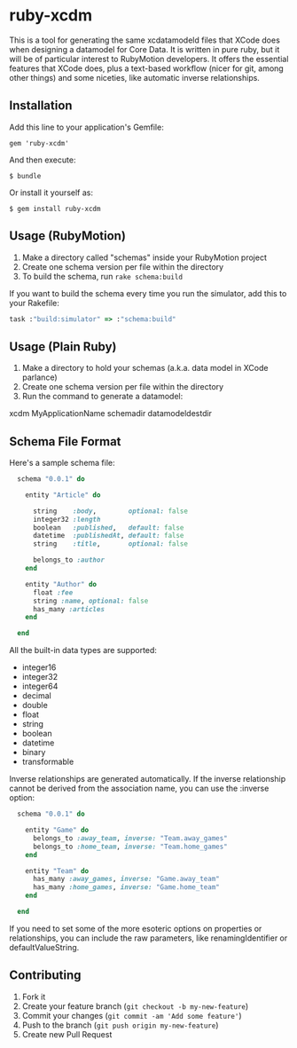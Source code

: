# ruby-xcdm

This is a tool for generating the same xcdatamodeld files that XCode does when
designing a datamodel for Core Data.  It is written in pure ruby, but it will
be of particular interest to RubyMotion developers.  It offers the essential
features that XCode does, plus a text-based workflow (nicer for git, among
other things) and some niceties, like automatic inverse relationships.

## Installation

Add this line to your application's Gemfile:

    gem 'ruby-xcdm'

And then execute:

    $ bundle

Or install it yourself as:

    $ gem install ruby-xcdm

## Usage (RubyMotion)

1. Make a directory called "schemas" inside your RubyMotion project
2. Create one schema version per file within the directory
3. To build the schema, run `rake schema:build`

If you want to build the schema every time you run the simulator, add this to
your Rakefile:

```ruby
task :"build:simulator" => :"schema:build"
```

## Usage (Plain Ruby)

1. Make a directory to hold your schemas (a.k.a. data model in XCode parlance)
2. Create one schema version per file within the directory
3. Run the command to generate a datamodel:

  xcdm MyApplicationName schemadir datamodeldestdir


## Schema File Format

Here's a sample schema file:

```ruby
  schema "0.0.1" do

    entity "Article" do

      string    :body,        optional: false
      integer32 :length
      boolean   :published,   default: false
      datetime  :publishedAt, default: false
      string    :title,       optional: false

      belongs_to :author
    end

    entity "Author" do
      float :fee
      string :name, optional: false
      has_many :articles 
    end

  end
```

All the built-in data types are supported:

* integer16
* integer32
* integer64
* decimal
* double
* float
* string
* boolean
* datetime
* binary
* transformable

Inverse relationships are generated automatically.
If the inverse relationship cannot be derived 
from the association name, you can use the :inverse option:

```ruby
  schema "0.0.1" do

    entity "Game" do
      belongs_to :away_team, inverse: "Team.away_games"
      belongs_to :home_team, inverse: "Team.home_games"
    end

    entity "Team" do
      has_many :away_games, inverse: "Game.away_team"
      has_many :home_games, inverse: "Game.home_team"
    end

  end
```

If you need to set some of the more esoteric options
on properties or relationships, you can include the raw parameters, like
renamingIdentifier or defaultValueString.

## Contributing

1. Fork it
2. Create your feature branch (`git checkout -b my-new-feature`)
3. Commit your changes (`git commit -am 'Add some feature'`)
4. Push to the branch (`git push origin my-new-feature`)
5. Create new Pull Request
